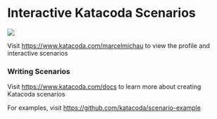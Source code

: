 # Interactive Katacoda Scenarios

[![](http://shields.katacoda.com/katacoda/marcelmichau/count.svg)](https://www.katacoda.com/marcelmichau "Get your profile on Katacoda.com")

Visit https://www.katacoda.com/marcelmichau to view the profile and interactive scenarios

### Writing Scenarios
Visit https://www.katacoda.com/docs to learn more about creating Katacoda scenarios

For examples, visit https://github.com/katacoda/scenario-example
